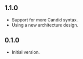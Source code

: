 ## 1.1.0
 
- Support for more Candid syntax.
- Using a new architecture design.

## 0.1.0

- Initial version.
